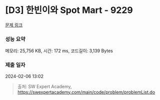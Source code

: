 # [D3] 한빈이와 Spot Mart - 9229 

[문제 링크](https://swexpertacademy.com/main/code/problem/problemDetail.do?contestProbId=AW8Wj7cqbY0DFAXN) 

### 성능 요약

메모리: 25,756 KB, 시간: 172 ms, 코드길이: 3,139 Bytes

### 제출 일자

2024-02-06 13:02



> 출처: SW Expert Academy, https://swexpertacademy.com/main/code/problem/problemList.do